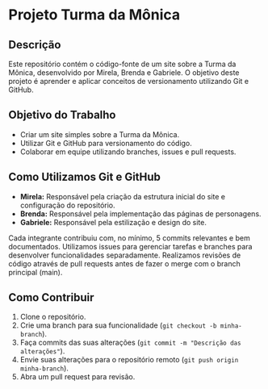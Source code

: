 # Projeto Turma da Mônica

## Descrição
Este repositório contém o código-fonte de um site sobre a Turma da Mônica, desenvolvido por Mirela, Brenda e Gabriele. O objetivo deste projeto é aprender e aplicar conceitos de versionamento utilizando Git e GitHub.

## Objetivo do Trabalho
- Criar um site simples sobre a Turma da Mônica.
- Utilizar Git e GitHub para versionamento do código.
- Colaborar em equipe utilizando branches, issues e pull requests.

## Como Utilizamos Git e GitHub
- **Mirela:** Responsável pela criação da estrutura inicial do site e configuração do repositório.
- **Brenda:** Responsável pela implementação das páginas de personagens.
- **Gabriele:** Responsável pela estilização e design do site.

Cada integrante contribuiu com, no mínimo, 5 commits relevantes e bem documentados. Utilizamos issues para gerenciar tarefas e branches para desenvolver funcionalidades separadamente. Realizamos revisões de código através de pull requests antes de fazer o merge com o branch principal (main).

## Como Contribuir
1. Clone o repositório.
2. Crie uma branch para sua funcionalidade (`git checkout -b minha-branch`).
3. Faça commits das suas alterações (`git commit -m "Descrição das alterações"`).
4. Envie suas alterações para o repositório remoto (`git push origin minha-branch`).
5. Abra um pull request para revisão.


